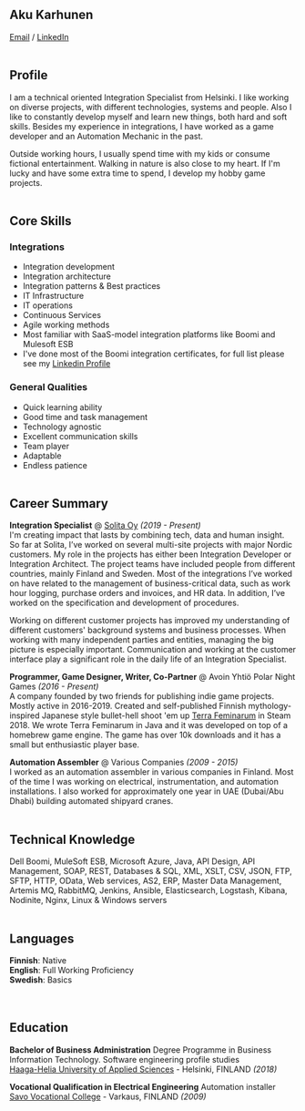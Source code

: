 ## Aku Karhunen

[Email](mailto:karhunenaku@gmail.com) / [LinkedIn](https://www.linkedin.com/in/aku-karhunen/)
<br><br>

## Profile
I am a technical oriented Integration Specialist from Helsinki. I like working on diverse projects, with different technologies, systems and people. Also I like to constantly develop myself and learn new things, both hard and soft skills. Besides my experience in integrations, I have worked as a game developer and an Automation Mechanic in the past.

Outside working hours, I usually spend time with my kids or consume fictional entertainment.
Walking in nature is also close to my heart. If I'm lucky and have some extra time to spend, I develop my hobby game projects.
<br><br>

## Core Skills

### Integrations
  - Integration development
  - Integration architecture
  - Integration patterns & Best practices
  - IT Infrastructure
  - IT operations
  - Continuous Services
  - Agile working methods
  - Most familiar with SaaS-model integration platforms like Boomi and Mulesoft ESB
  - I've done most of the Boomi integration certificates, for full list please see my [Linkedin Profile](https://www.linkedin.com/in/aku-karhunen/)

### General Qualities
  - Quick learning ability
  - Good time and task management
  - Technology agnostic
  - Excellent communication skills
  - Team player 
  - Adaptable
  - Endless patience
<br><br>

## Career Summary

**Integration Specialist** @ [Solita Oy](https://www.solita.fi/) _(2019 - Present)_ <br>
I'm creating impact that lasts by combining tech, data and human insight. So far at Solita, I’ve worked on several multi-site projects with major Nordic customers. My role in the projects has either been Integration Developer or Integration Architect. The project teams have included people from different countries, mainly Finland and Sweden. Most of the integrations I’ve worked on have related to the management of business-critical data, such as work hour logging, purchase orders and invoices, and HR data. In addition, I’ve worked on the specification and development of procedures.

Working on different customer projects has improved my understanding of different customers' background systems and business processes. When working with many independent parties and entities, managing the big picture is especially important. Communication and working at the customer interface play a significant role in the daily life of an Integration Specialist.
<br>

**Programmer, Game Designer, Writer, Co-Partner** @ Avoin Yhtiö Polar Night Games _(2016 - Present)_ <br>
A company founded by two friends for publishing indie game projects. Mostly active in 2016-2019. Created and self-published Finnish mythology-inspired Japanese style bullet-hell shoot 'em up [Terra Feminarum](https://store.steampowered.com/app/796380/Terra_Feminarum/) in Steam 2018. We wrote Terra Feminarum in Java and it was developed on top of a homebrew game engine. The game has over 10k downloads and it has a small but enthusiastic player base.
<br>

**Automation Assembler** @ Various Companies _(2009 - 2015)_ <br>
I worked as an automation assembler in various companies in Finland. Most of the time I was working on
electrical, instrumentation, and automation installations. I also worked for approximately one
year in UAE (Dubai/Abu Dhabi) building automated shipyard cranes.
<br><br>

## Technical Knowledge
Dell Boomi, MuleSoft ESB, Microsoft Azure, Java, API Design, API Management, SOAP, REST, Databases & SQL, XML, XSLT, CSV, JSON, FTP, SFTP, HTTP, OData, Web services, AS2, ERP, Master Data Management, Artemis MQ, RabbitMQ, Jenkins, Ansible, Elasticsearch, Logstash, Kibana, Nodinite, Nginx, Linux & Windows servers
<br><br>

## Languages

**Finnish**: Native <br>
**English**: Full Working Proficiency <br>
**Swedish**: Basics <br>
<br><br>

## Education

**Bachelor of Business Administration** Degree Programme in Business Information Technology. Software engineering profile studies<br>
[Haaga-Helia University of Applied Sciences](https://www.haaga-helia.fi/en) - Helsinki, FINLAND _(2018)_ <br>

**Vocational Qualification in Electrical Engineering** Automation installer<br>
[Savo Vocational College](https://sakky.fi/en) - Varkaus, FINLAND _(2009)_
